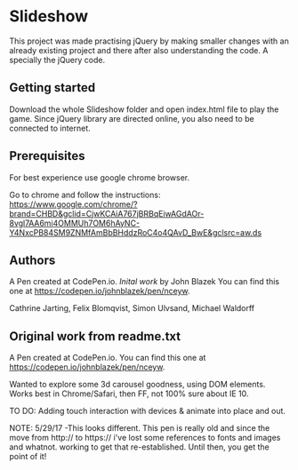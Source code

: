 # Slideshow

This project was made practising jQuery by making smaller changes with an already existing project and there after also understanding the code. A specially the jQuery code.

## Getting started

Download the whole Slideshow folder and open index.html file to play the game. Since jQuery library are directed online, you also need to be connected to internet.

## Prerequisites

For best experience use google chrome browser. 

Go to chrome and follow the instructions: https://www.google.com/chrome/?brand=CHBD&gclid=CjwKCAiA767jBRBqEiwAGdAOr-8vgl7AA6mi4OMMUh7OM6hAyNC-Y4NxcPB84SM9ZNMfAmBbBHddzRoC4o4QAvD_BwE&gclsrc=aw.ds

## Authors

A Pen created at CodePen.io. *Inital work* by John Blazek You can find this one at https://codepen.io/johnblazek/pen/nceyw.

Cathrine Jarting, Felix Blomqvist, Simon Ulvsand, Michael Waldorff

## Original work from readme.txt

A Pen created at CodePen.io. You can find this one at https://codepen.io/johnblazek/pen/nceyw.

 Wanted to explore some 3d carousel goodness, using DOM elements. Works best in Chrome/Safari, then FF, not 100% sure about IE 10.

TO DO: Adding touch interaction with devices & animate into place and out.

NOTE: 5/29/17 -This looks different. This pen is really old and since the move from http:// to https:// i've lost some references to fonts and images and whatnot. working to get that re-established. Until then, you get the point of it!
